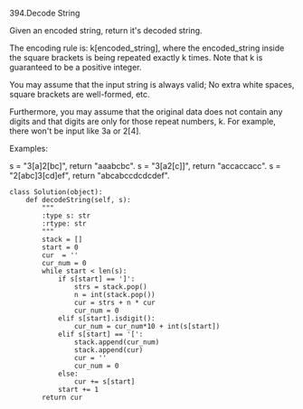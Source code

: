 394.Decode String

Given an encoded string, return it's decoded string.

The encoding rule is: k[encoded_string], where the encoded_string inside the square brackets is being repeated exactly k times. Note that k is guaranteed to be a positive integer.

You may assume that the input string is always valid; No extra white spaces, square brackets are well-formed, etc.

Furthermore, you may assume that the original data does not contain any digits and that digits are only for those repeat numbers, k. For example, there won't be input like 3a or 2[4].

Examples:

s = "3[a]2[bc]", return "aaabcbc".
s = "3[a2[c]]", return "accaccacc".
s = "2[abc]3[cd]ef", return "abcabccdcdcdef".

```
class Solution(object):
    def decodeString(self, s):
        """
        :type s: str
        :rtype: str
        """
        stack = []
        start = 0
        cur  = ''
        cur_num = 0
        while start < len(s):
            if s[start] == ']':
                strs = stack.pop()
                n = int(stack.pop())
                cur = strs + n * cur  
                cur_num = 0
            elif s[start].isdigit():
                cur_num = cur_num*10 + int(s[start])     
            elif s[start] == '[':
                stack.append(cur_num)
                stack.append(cur)
                cur = ''
                cur_num = 0
            else:
                cur += s[start]
            start += 1
        return cur
```
